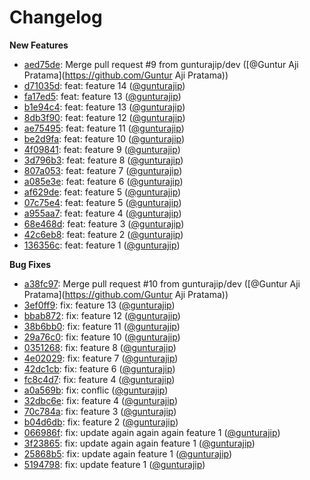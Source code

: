 # Changelog

**New Features**
- [aed75de](https://github.com//gunturajip/release-notes/commit/aed75de): Merge pull request #9 from gunturajip/dev ([@Guntur Aji Pratama](https://github.com/Guntur Aji Pratama))
- [d71035d](https://github.com//gunturajip/release-notes/commit/d71035d): feat: feature 14 ([@gunturajip](https://github.com/gunturajip))
- [fa17ed5](https://github.com//gunturajip/release-notes/commit/fa17ed5): feat: feature 13 ([@gunturajip](https://github.com/gunturajip))
- [b1e94c4](https://github.com//gunturajip/release-notes/commit/b1e94c4): feat: feature 13 ([@gunturajip](https://github.com/gunturajip))
- [8db3f90](https://github.com//gunturajip/release-notes/commit/8db3f90): feat: feature 12 ([@gunturajip](https://github.com/gunturajip))
- [ae75495](https://github.com//gunturajip/release-notes/commit/ae75495): feat: feature 11 ([@gunturajip](https://github.com/gunturajip))
- [be2d9fa](https://github.com//gunturajip/release-notes/commit/be2d9fa): feat: feature 10 ([@gunturajip](https://github.com/gunturajip))
- [4f09841](https://github.com//gunturajip/release-notes/commit/4f09841): feat: feature 9 ([@gunturajip](https://github.com/gunturajip))
- [3d796b3](https://github.com//gunturajip/release-notes/commit/3d796b3): feat: feature 8 ([@gunturajip](https://github.com/gunturajip))
- [807a053](https://github.com//gunturajip/release-notes/commit/807a053): feat: feature 7 ([@gunturajip](https://github.com/gunturajip))
- [a085e3e](https://github.com//gunturajip/release-notes/commit/a085e3e): feat: feature 6 ([@gunturajip](https://github.com/gunturajip))
- [af629de](https://github.com//gunturajip/release-notes/commit/af629de): feat: feature 5 ([@gunturajip](https://github.com/gunturajip))
- [07c75e4](https://github.com//gunturajip/release-notes/commit/07c75e4): feat: feature 5 ([@gunturajip](https://github.com/gunturajip))
- [a955aa7](https://github.com//gunturajip/release-notes/commit/a955aa7): feat: feature 4 ([@gunturajip](https://github.com/gunturajip))
- [68e468d](https://github.com//gunturajip/release-notes/commit/68e468d): feat: feature 3 ([@gunturajip](https://github.com/gunturajip))
- [42c6eb8](https://github.com//gunturajip/release-notes/commit/42c6eb8): feat: feature 2 ([@gunturajip](https://github.com/gunturajip))
- [136356c](https://github.com//gunturajip/release-notes/commit/136356c): feat: feature 1 ([@gunturajip](https://github.com/gunturajip))


**Bug Fixes**
- [a38fc97](https://github.com//gunturajip/release-notes/commit/a38fc97): Merge pull request #10 from gunturajip/dev ([@Guntur Aji Pratama](https://github.com/Guntur Aji Pratama))
- [3ef0ff9](https://github.com//gunturajip/release-notes/commit/3ef0ff9): fix: feature 13 ([@gunturajip](https://github.com/gunturajip))
- [bbab872](https://github.com//gunturajip/release-notes/commit/bbab872): fix: feature 12 ([@gunturajip](https://github.com/gunturajip))
- [38b6bb0](https://github.com//gunturajip/release-notes/commit/38b6bb0): fix: feature 11 ([@gunturajip](https://github.com/gunturajip))
- [29a76c0](https://github.com//gunturajip/release-notes/commit/29a76c0): fix: feature 10 ([@gunturajip](https://github.com/gunturajip))
- [0351268](https://github.com//gunturajip/release-notes/commit/0351268): fix: feature 8 ([@gunturajip](https://github.com/gunturajip))
- [4e02029](https://github.com//gunturajip/release-notes/commit/4e02029): fix: feature 7 ([@gunturajip](https://github.com/gunturajip))
- [42dc1cb](https://github.com//gunturajip/release-notes/commit/42dc1cb): fix: feature 6 ([@gunturajip](https://github.com/gunturajip))
- [fc8c4d7](https://github.com//gunturajip/release-notes/commit/fc8c4d7): fix: feature 4 ([@gunturajip](https://github.com/gunturajip))
- [a0a569b](https://github.com//gunturajip/release-notes/commit/a0a569b): fix: conflic ([@gunturajip](https://github.com/gunturajip))
- [32dbc6e](https://github.com//gunturajip/release-notes/commit/32dbc6e): fix: feature 4 ([@gunturajip](https://github.com/gunturajip))
- [70c784a](https://github.com//gunturajip/release-notes/commit/70c784a): fix: feature 3 ([@gunturajip](https://github.com/gunturajip))
- [b04d6db](https://github.com//gunturajip/release-notes/commit/b04d6db): fix: feature 2 ([@gunturajip](https://github.com/gunturajip))
- [066986f](https://github.com//gunturajip/release-notes/commit/066986f): fix: update again again again feature 1 ([@gunturajip](https://github.com/gunturajip))
- [3f23865](https://github.com//gunturajip/release-notes/commit/3f23865): fix: update again again feature 1 ([@gunturajip](https://github.com/gunturajip))
- [25868b5](https://github.com//gunturajip/release-notes/commit/25868b5): fix: update again feature 1 ([@gunturajip](https://github.com/gunturajip))
- [5194798](https://github.com//gunturajip/release-notes/commit/5194798): fix: update feature 1 ([@gunturajip](https://github.com/gunturajip))

